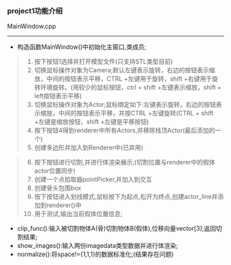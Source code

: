 ### project1功能介绍



MainWindow.cpp

---

* 构造函数MainWindow()中初始化主窗口,类成员;

> 1. 按下按钮1选择并打开模型文件(只支持STL类型目前)  
> 2. 切换鼠标操作对象为Camera;默认左键表示旋转，右边的按钮表示缩放，中间的按钮表示平移，CTRL +左键用于旋转，shift +右键用于旋转环境旋转。(用较少的鼠标按钮，ctrl + shift +左键表示缩放，shift + left按钮表示平移)  
> 3. 切换鼠标操作对象为Actor;鼠标绑定如下:左键表示旋转，右边的按钮表示缩放，中间的按钮表示平移，并按CTRL +左键旋转(CTRL + shift +左键是缩放按钮，shift +左键是平移按钮)  
> 4. 按下按钮4得到renderer中所有Actors,并移除栈顶Actor(最后添加的一个)
>5. 创建多边形并加入到Renderer中(已弃用)

>6. 按下按钮进行切割,并进行体渲染展示;(切割位置与renderer中的假体actor位置同步)
>7. 创建一个点拾取器pointPicker,并加入到交互
>8. 创建骨头包围box
>9. 按下按钮进入划线模式,鼠标按下为起点,松开为终点,创建actor_line并添加到renderer()中
>10. 用于测试,输出当前假体位置信息;

* clip_func():输入被切割物体A(骨)切割物体B(假体),位移向量vector[3];返回切割结果;
* show_images():输入两份imagedata类型数据并进行体渲染;
* normalize():将space!={1,1,1}的数据标准化;(结果存在问题)